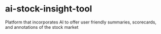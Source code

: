 # ai-stock-insight-tool
Platform that incorporates AI to offer user friendly summaries, scorecards, and annotations of the stock market
